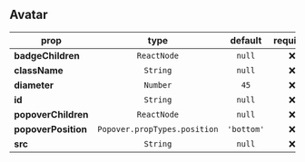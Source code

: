 ## Avatar

prop | type | default | required | description
---- | :----: | :-------: | :--------: | -----------
**badgeChildren** | `ReactNode` | `null` | :x: | 
**className** | `String` | `null` | :x: | 
**diameter** | `Number` | `45` | :x: | 
**id** | `String` | `null` | :x: | 
**popoverChildren** | `ReactNode` | `null` | :x: | 
**popoverPosition** | `Popover.propTypes.position` | `'bottom'` | :x: | 
**src** | `String` | `null` | :x: | 

